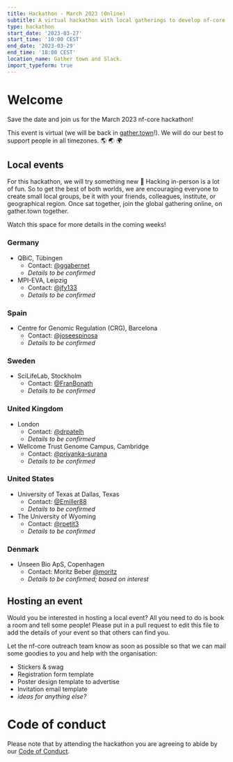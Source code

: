 ```yaml
---
title: Hackathon - March 2023 (Online)
subtitle: A virtual hackathon with local gatherings to develop nf-core together
type: hackathon
start_date: '2023-03-27'
start_time: '10:00 CEST'
end_date: '2023-03-29'
end_time: '18:00 CEST'
location_name: Gather town and Slack.
import_typeform: true
---
```


# Welcome

Save the date and join us for the March 2023 nf-core hackathon!

This event is virtual (we will be back in [gather.town](https://gather.town/)!).
We will do our best to support people in all timezones. :earth_americas: :earth_asia: :earth_africa:

## Local events

For this hackathon, we will try something new 🚀
Hacking in-person is a lot of fun. So to get the best of both worlds, we are encouraging everyone to create small local groups, be it with your friends, colleagues, institute, or geographical region.
Once sat together, join the global gathering online, on gather.town together.

Watch this space for more details in the coming weeks!

### Germany

- QBiC, Tübingen
  - Contact: [@ggabernet](https://github.com/ggabernet/)
  - _Details to be confirmed_
- MPI-EVA, Leipzig
  - Contact: [@jfy133](https://github.com/jfy133/)
  - _Details to be confirmed_

### Spain

- Centre for Genomic Regulation (CRG), Barcelona
  - Contact: [@joseespinosa](https://github.com/joseespinosa/)
  - _Details to be confirmed_

### Sweden

- SciLifeLab, Stockholm
  - Contact: [@FranBonath](https://github.com/FranBonath/)
  - _Details to be confirmed_

### United Kingdom

- London
  - Contact: [@drpatelh](https://github.com/drpatelh/)
  - _Details to be confirmed_
- Wellcome Trust Genome Campus, Cambridge
  - Contact: [@priyanka-surana](https://github.com/priyanka-surana)
  - _Details to be confirmed_

### United States

- University of Texas at Dallas, Texas
  - Contact: [@Emiller88](https://github.com/Emiller88/)
  - _Details to be confirmed_
- The University of Wyoming
  - Contact: [@rpetit3](https://github.com/rpetit3/)
  - _Details to be confirmed_

### Denmark

- Unseen Bio ApS, Copenhagen
  - Contact: Moritz Beber [@moritz](https://nfcore.slack.com/team/U015PB15C5U)
  - _Details to be confirmed; based on interest_

## Hosting an event

Would you be interested in hosting a local event? All you need to do is book a room and tell some people!
Please put in a pull request to edit this file to add the details of your event so that others can find you.

Let the nf-core outreach team know as soon as possible so that we can mail some goodies to you and help with the organisation:

- Stickers & swag
- Registration form template
- Poster design template to advertise
- Invitation email template
- _ideas for anything else?_

<!--

# Registration

Registration is now OPEN! Please sign up [here](https://scilifelab.typeform.com/march-2022) or in the widget below.

> ~~Registration deadline for swag (🕺) is  Feburary 20th~~, the swag deadline has now passed. However the registration form for attending remains open until the event itself.

<div data-tf-widget="lZIzguMP" style="width:100%;height:700px;color:#FFFFFF;"></div>

Please check back here for more details about the event and keep an eye out on twitter and on Slack,
but in the mean time - book the dates in your calendar!

-->

# Code of conduct

Please note that by attending the hackathon you are agreeing to abide by our [Code of Conduct](https://nf-co.re/code_of_conduct).
